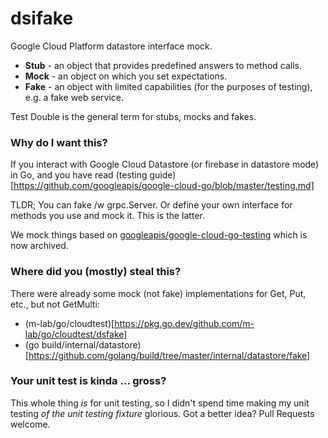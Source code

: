 # dsifake
Google Cloud Platform datastore interface mock.

+ **Stub** - an object that provides predefined answers to method calls.
+ **Mock** - an object on which you set expectations.
+ **Fake** - an object with limited capabilities (for the purposes of testing), e.g. a fake web service.

Test Double is the general term for stubs, mocks and fakes.

### Why do I want this?
If you interact with Google Cloud Datastore (or firebase in datastore mode) in Go, and you have read
(testing guide)[https://github.com/googleapis/google-cloud-go/blob/master/testing.md]

TLDR; You can fake /w grpc.Server. Or define your own interface for methods you use and mock it. This is the latter.

We mock things based on [googleapis/google-cloud-go-testing](https://github.com/googleapis/google-cloud-go-testing) 
which is now archived.
### Where did you (mostly) steal this?

There were already some mock (not fake) implementations for Get, Put, etc., but not GetMulti:
+ (m-lab/go/cloudtest)[https://pkg.go.dev/github.com/m-lab/go/cloudtest/dsfake]
+ (go build/internal/datastore)[https://github.com/golang/build/tree/master/internal/datastore/fake]

### Your unit test is kinda ... gross?

This whole thing *is* for unit testing, so I didn't spend time 
making my unit testing *of the unit testing fixture* glorious. Got a better idea? Pull Requests welcome.